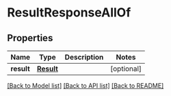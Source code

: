 # ResultResponseAllOf


## Properties
Name | Type | Description | Notes
------------ | ------------- | ------------- | -------------
**result** | [**Result**](Result.md) |  | [optional] 

[[Back to Model list]](../README.md#documentation-for-models) [[Back to API list]](../README.md#documentation-for-api-endpoints) [[Back to README]](../README.md)


